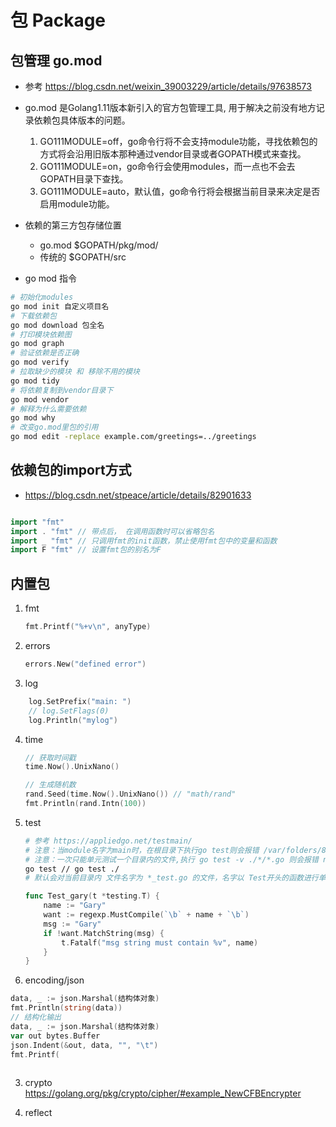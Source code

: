 # 包 Package
## 包管理 go.mod
- 参考 https://blog.csdn.net/weixin_39003229/article/details/97638573

- go.mod 是Golang1.11版本新引入的官方包管理工具, 用于解决之前没有地方记录依赖包具体版本的问题。
	1. GO111MODULE=off，go命令行将不会支持module功能，寻找依赖包的方式将会沿用旧版本那种通过vendor目录或者GOPATH模式来查找。
	2. GO111MODULE=on，go命令行会使用modules，而一点也不会去GOPATH目录下查找。
	3. GO111MODULE=auto，默认值，go命令行将会根据当前目录来决定是否启用module功能。

- 依赖的第三方包存储位置
    - go.mod  $GOPATH/pkg/mod/
    - 传统的  $GOPATH/src

- go mod 指令
```bash
# 初始化modules
go mod init 自定义项目名
# 下载依赖包
go mod download 包全名
# 打印模块依赖图
go mod graph
# 验证依赖是否正确
go mod verify
# 拉取缺少的模块 和 移除不用的模块
go mod tidy
# 将依赖复制到vendor目录下
go mod vendor
# 解释为什么需要依赖
go mod why
# 改变go.mod里包的引用
go mod edit -replace example.com/greetings=../greetings
```



## 依赖包的import方式
- https://blog.csdn.net/stpeace/article/details/82901633
```go

import "fmt" 
import . "fmt" // 带点后， 在调用函数时可以省略包名
import _ "fmt" // 只调用fmt的init函数，禁止使用fmt包中的变量和函数
import F "fmt" // 设置fmt包的别名为F
```

## 内置包
1. fmt
	```go
	fmt.Printf("%+v\n", anyType)
	```

2. errors
	```go
	errors.New("defined error")
	```
3. log
```go
	log.SetPrefix("main: ")
	// log.SetFlags(0)
	log.Println("mylog")
```

4. time
	```go
	// 获取时间戳
	time.Now().UnixNano()

	// 生成随机数
	rand.Seed(time.Now().UnixNano()) // "math/rand"
	fmt.Println(rand.Intn(100))
	```

5. test 
	```bash
	# 参考 https://appliedgo.net/testmain/
	# 注意：当module名字为main时，在根目录下执行go test则会报错 /var/folders/8h/1m7cpf3935z6tgyxtqm7805h0000gn/T/go-build3557744028/b001/_testmain.go:13:2: cannot import "main"
	# 注意：一次只能单元测试一个目录内的文件,执行 go test -v ./*/*.go 则会报错 named files must all be in one directory;
	go test // go test ./
	# 默认会对当前目录内 文件名字为 *_test.go 的文件，名字以 Test开头的函数进行单元测试。
	```
	```go
	func Test_gary(t *testing.T) {
		name := "Gary"
		want := regexp.MustCompile(`\b` + name + `\b`)
		msg := "Gary" 
		if !want.MatchString(msg) {
			t.Fatalf("msg string must contain %v", name)
		}
	}
	```




1. encoding/json  
```go
data, _ := json.Marshal(结构体对象)
fmt.Println(string(data))
// 结构化输出
data, _ := json.Marshal(结构体对象)
var out bytes.Buffer
json.Indent(&out, data, "", "\t")
fmt.Printf(
    
```


3. crypto
https://golang.org/pkg/crypto/cipher/#example_NewCFBEncrypter


4. reflect
